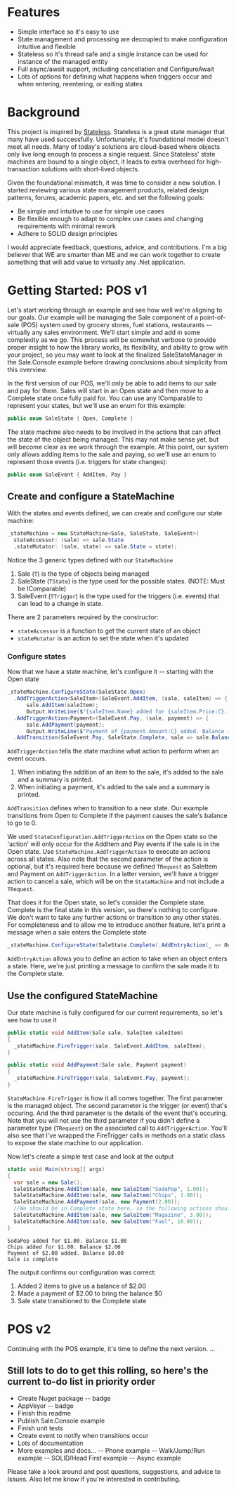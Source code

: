 # Features
- Simple interface so it's easy to use
- State management and processing are decoupled to make configuration intuitive and flexible
- Stateless so it's thread safe and a single instance can be used for instance of the managed entity
- Full async/await support, including cancellation and ConfigureAwait
- Lots of options for defining what happens when triggers occur and when entering, reentering, or exiting states

# Background
This project is inspired by [Stateless](https://github.com/dotnet-state-machine/stateless). Stateless is a great state manager that many have used successfully. Unfortunately, it's foundational model doesn't meet all needs. Many of today's solutions are cloud-based where objects only live long enough to process a single request. Since Stateless' state machines are bound to a single object, it leads to extra overhead for high-transaction solutions with short-lived objects.

Given the foundational mismatch, it was time to consider a new solution. I started reviewing various state management products, related design patterns, forums, academic papers, etc. and set the following goals:
- Be simple and intuitive to use for simple use cases
- Be flexible enough to adapt to complex use cases and changing requirements with minimal rework
- Adhere to SOLID design principles

I would appreciate feedback, questions, advice, and contributions. I'm a big believer that WE are smarter than ME and we can work together to create something that will add value to virtually any .Net application.

# Getting Started: POS v1
Let's start working through an example and see how well we're aligning to our goals. Our example will be managing the Sale component of a point-of-sale (POS) system used by grocery stores, fuel stations, restaurants -- virtually any sales environment. We'll start simple and add in some complexity as we go. This process will be somewhat verbose to provide proper insight to how the library works, its flexibility, and ability to grow with your project, so you may want to look at the finalized  SaleStateManager in the Sale.Console example before drawing conclusions about simplicity from this overview.

In the first version of our POS, we'll only be able to add items to our sale and pay for them. Sales will start in an Open state and then move to a Complete state once fully paid for. You can use any IComparable to represent your states, but we'll use an enum for this example:

```C#
public enum SaleState { Open, Complete }
```

The state machine also needs to be involved in the actions that can affect the state of the object being managed. This may not make sense yet, but will become clear as we work through the example. At this point, our system only allows adding items to the sale and paying, so we'll use an enum to represent those events (i.e. triggers for state changes):

```C#
public enum SaleEvent { AddItem, Pay }
```

## Create and configure a StateMachine 
With the states and events defined, we can create and configure our state machine:

```C#
_stateMachine = new StateMachine<Sale, SaleState, SaleEvent>(
  stateAccessor: (sale) => sale.State
  ,stateMutator: (sale, state) => sale.State = state);
```

Notice the 3 generic types defined with our `StateMachine`
1. Sale (`T`) is the type of objects being managed
2. SaleState (`TState`) is the type used for the possible states. (NOTE: Must be IComparable)
3. SaleEvent (`TTrigger`) is the type used for the triggers (i.e. events) that can lead to a change in state.

There are 2 parameters required by the constructor:
- `stateAccessor` is a function to get the current state of an object
- `stateMutator` is an action to set the state when it's updated

### Configure states
Now that we have a state machine, let's configure it -- starting with the Open state

```C#
_stateMachine.ConfigureState(SaleState.Open)
  .AddTriggerAction<SaleItem>(SaleEvent.AddItem, (sale, saleItem) => {
      sale.AddItem(saleItem);
      Output.WriteLine($"{saleItem.Name} added for {saleItem.Price:C}. Balance {sale.Balance:C}"); })
  .AddTriggerAction<Payment>(SaleEvent.Pay, (sale, payment) => {
      sale.AddPayment(payment);
      Output.WriteLine($"Payment of {payment.Amount:C} added. Balance {sale.Balance:C}"); })
  .AddTransition(SaleEvent.Pay, SaleState.Complete, sale => sale.Balance == 0);
```

`AddTriggerAction` tells the state machine what action to perform when an event occurs.
1. When initiating the addition of an item to the sale, it's added to the sale and a summary is printed.
2. When initiating a payment, it's added to the sale and a summary is printed.

`AddTransition` defines when to transition to a new state. Our example transitions from Open to Complete if the payment causes the sale's balance to go to 0.

We used `StateConfiguration.AddTriggerAction` on the Open state so the 'action' will only occur for the AddItem and Pay events if the sale is in the Open state. Use `StateMachine.AddTriggerAction` to execute an actions across all states. Also note that the second parameter of the action is optional, but it's required here because we defined `TRequest` as SaleItem and Payment on `AddTriggerAction`. In a latter version, we'll have a trigger action to cancel a sale, which will be on the `StateMachine` and not include a `TRequest`.

That does it for the Open state, so let's consider the Complete state. Complete is the final state in this version, so there's nothing to configure. We don't want to take any further actions or transition to any other states. For completeness and to allow me to introduce another feature, let's print a message when a sale enters the Complete state

```C#
_stateMachine.ConfigureState(SaleState.Complete).AddEntryAction(_ => Output.WriteLine("Sale is complete"));
```

`AddEntryAction` allows you to define an action to take when an object enters a state. Here, we're just printing a message to confirm the sale made it to the Complete state. 

## Use the configured StateMachine
Our state machine is fully configured for our current requirements, so let's see how to use it

```C#
public static void AddItem(Sale sale, SaleItem saleItem)
{ 
  _stateMachine.FireTrigger(sale, SaleEvent.AddItem, saleItem); 
}

public static void AddPayment(Sale sale, Payment payment)
{ 
  _stateMachine.FireTrigger(sale, SaleEvent.Pay, payment);
}
```

`StateMachine.FireTrigger` is how it all comes together. The first parameter is the managed object. The second parameter is the trigger (or event) that's occuring. And the third parameter is the details of the event that's occuring. Note that you will not use the third parameter if you didn't define a parameter type (`TRequest`) on the associated call to `AddTriggerAction`. You'll also see that I've wrapped the FireTrigger calls in methods on a static class to expose the state machine to our application.

Now let's create a simple test case and look at the output

```C#
static void Main(string[] args)
{
  var sale = new Sale();
  SaleStateMachine.AddItem(sale, new SaleItem("SodaPop", 1.00));
  SaleStateMachine.AddItem(sale, new SaleItem("Chips", 1.00));
  SaleStateMachine.AddPayment(sale, new Payment(2.00));
  //We should be in Complete state here, so the following actions should be ignored
  SaleStateMachine.AddItem(sale, new SaleItem("Magazine", 3.00));
  SaleStateMachine.AddItem(sale, new SaleItem("Fuel", 10.00));
}
```

```
SodaPop added for $1.00. Balance $1.00
Chips added for $1.00. Balance $2.00
Payment of $2.00 added. Balance $0.00
Sale is complete
```

The output confirms our configuration was correct:
1. Added 2 items to give us a balance of $2.00
2. Made a payment of $2.00 to bring the balance $0
3. Sale state transitioned to the Complete state

# POS v2
Continuing with the POS example, it's time to define the next version.
...

## Still lots to do to get this rolling, so here's the current to-do list in priority order
- Create Nuget package
  -- badge
- AppVeyor
  -- badge
- Finish this readme
- Publish Sale.Console example
- Finish unit tests
- Create event to notify when transitions occur
- Lots of documentation
- More examples and docs...
  -- Phone example
  -- Walk/Jump/Run example
  -- SOLID/Head First example
  -- Async example

Please take a look around and post questions, suggestions, and advice to Issues. Also let me know if you're interested in contributing.
